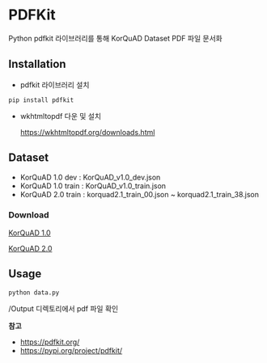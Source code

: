 # PDFKit

Python pdfkit 라이브러리를 통해 KorQuAD Dataset PDF 파일 문서화

## Installation

- pdfkit 라이브러리 설치
```
pip install pdfkit
```

- wkhtmltopdf 다운 및 설치

  https://wkhtmltopdf.org/downloads.html

## Dataset

- KorQuAD 1.0 dev : KorQuAD_v1.0_dev.json
- KorQuAD 1.0 train : KorQuAD_v1.0_train.json
- KorQuAD 2.0 train : korquad2.1_train_00.json ~ korquad2.1_train_38.json

### Download

[KorQuAD 1.0](https://korquad.github.io/)

[KorQuAD 2.0](https://korquad.github.io/KorQuad%201.0/)

## Usage

```
python data.py
```

/Output 디렉토리에서 pdf 파일 확인

**참고**
- https://pdfkit.org/
- https://pypi.org/project/pdfkit/
